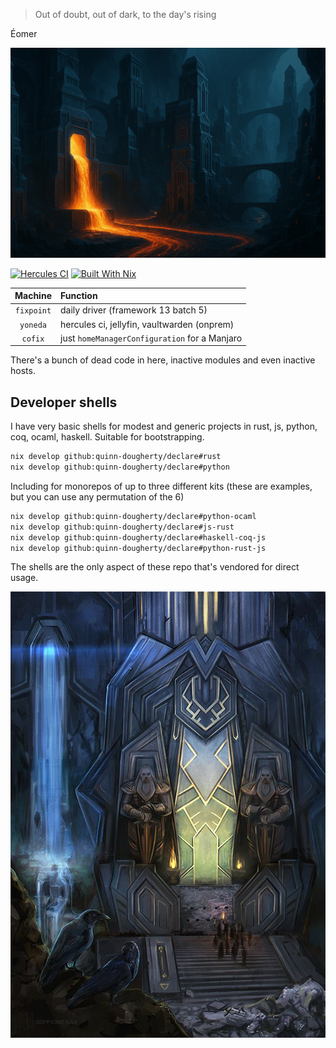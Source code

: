 > Out of doubt, out of dark, to the day's rising

Éomer

![dwarvencity-molten](./modules/system/desktops/backgrounds/dwarfcitymolteniron.png)

[![Hercules CI][hci badge]][hci link]
[![Built With Nix][bwn badge]][bwn link]

[bwn badge]: https://builtwithnix.org/badge.svg
[bwn link]: https://builtwithnix.org
[hci badge]: https://hercules-ci.com/api/v1/site/github/account/quinn-dougherty/project/declare/badge
[hci link]: https://hercules-ci.com/github/quinn-dougherty/declare/status

|  Machine   | Function                                      |
| :--------: | :-------------------------------------------- |
| `fixpoint` | daily driver (framework 13 batch 5)           |
|  `yoneda`  | hercules ci, jellyfin, vaultwarden (onprem)   |
|  `cofix`   | just `homeManagerConfiguration` for a Manjaro |

There's a bunch of dead code in here, inactive modules and even inactive hosts.

## Developer shells

I have very basic shells for modest and generic projects in rust, js, python, coq, ocaml, haskell. Suitable for bootstrapping.

```sh
nix develop github:quinn-dougherty/declare#rust
nix develop github:quinn-dougherty/declare#python
```

Including for monorepos of up to three different kits (these are examples, but you can use any permutation of the 6)

```sh
nix develop github:quinn-dougherty/declare#python-ocaml
nix develop github:quinn-dougherty/declare#js-rust
nix develop github:quinn-dougherty/declare#haskell-coq-js
nix develop github:quinn-dougherty/declare#python-rust-js
```

The shells are the only aspect of these repo that's vendored for direct usage.

![dwarvencity](./modules/system/desktops/backgrounds/dwarfcity.jpg)
